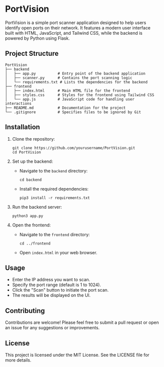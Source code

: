 # PortVision

PortVision is a simple port scanner application designed to help users identify open ports on their network. It features a modern user interface built with HTML, JavaScript, and Tailwind CSS, while the backend is powered by Python using Flask.

## Project Structure

```
PortVision
├── backend
│   ├── app.py          # Entry point of the backend application
│   ├── scanner.py      # Contains the port scanning logic
│   └── requirements.txt # Lists the dependencies for the backend
├── frontend
│   ├── index.html      # Main HTML file for the frontend
│   ├── styles.css      # Styles for the frontend using Tailwind CSS
│   └── app.js          # JavaScript code for handling user interactions
├── README.md           # Documentation for the project
└── .gitignore          # Specifies files to be ignored by Git
```

## Installation

1. Clone the repository:
   ```
   git clone https://github.com/yourusername/PortVision.git
   cd PortVision
   ```

2. Set up the backend:
   - Navigate to the `backend` directory:
     ```
     cd backend
     ```
   - Install the required dependencies:
     ```
     pip3 install -r requirements.txt
     ```

3. Run the backend server:
   ```
   python3 app.py
   ```

4. Open the frontend:
   - Navigate to the `frontend` directory:
     ```
     cd ../frontend
     ```
   - Open `index.html` in your web browser.

## Usage

- Enter the IP address you want to scan.
- Specify the port range (default is 1 to 1024).
- Click the "Scan" button to initiate the port scan.
- The results will be displayed on the UI.

## Contributing

Contributions are welcome! Please feel free to submit a pull request or open an issue for any suggestions or improvements.

## License

This project is licensed under the MIT License. See the LICENSE file for more details.